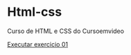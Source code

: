 # Html-css
 Curso de HTML e CSS do Cursoemvideo

<a href= "https://jefersondacruz.github.io/Html-css/Exercicios/ex001/index.html"> Executar exercicio 01 </a>